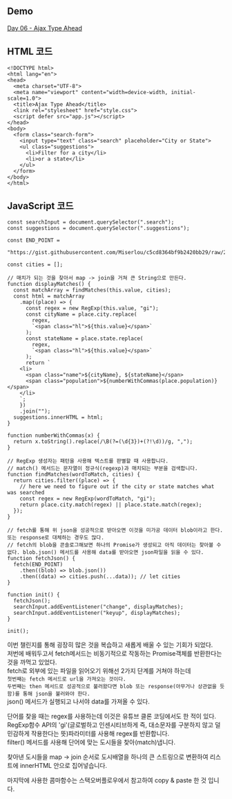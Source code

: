 ## Demo

<a href="https://shigatsuel.github.io/javascript30-challenge/Day-06(Ajax-Type-Ahead)/index.html" target="_blank">Day 06 - Ajax Type Ahead</a>

## HTML 코드

```
<!DOCTYPE html>
<html lang="en">
<head>
  <meta charset="UTF-8">
  <meta name="viewport" content="width=device-width, initial-scale=1.0">
  <title>Ajax Type Ahead</title>
  <link rel="stylesheet" href="style.css">
  <script defer src="app.js"></script>
</head>
<body>
  <form class="search-form">
    <input type="text" class="search" placeholder="City or State">
    <ul class="suggestions">
      <li>Filter for a city</li>
      <li>or a state</li>
    </ul>
  </form>
</body>
</html>
```

## JavaScript 코드

```
const searchInput = document.querySelector(".search");
const suggestions = document.querySelector(".suggestions");

const END_POINT =
  "https://gist.githubusercontent.com/Miserlou/c5cd8364bf9b2420bb29/raw/2bf258763cdddd704f8ffd3ea9a3e81d25e2c6f6/cities.json";

const cities = [];

// 매치가 되는 것을 찾아서 map -> join을 거쳐 큰 String으로 만든다.
function displayMatches() {
  const matchArray = findMatches(this.value, cities);
  const html = matchArray
    .map((place) => {
      const regex = new RegExp(this.value, "gi");
      const cityName = place.city.replace(
        regex,
        `<span class="hl">${this.value}</span>`
      );
      const stateName = place.state.replace(
        regex,
        `<span class="hl">${this.value}</span>`
      );
      return `
    <li>
      <span class="name">${cityName}, ${stateName}</span>
      <span class="population">${numberWithCommas(place.population)}</span>
    </li>
    `;
    })
    .join("");
  suggestions.innerHTML = html;
}

function numberWithCommas(x) {
  return x.toString().replace(/\B(?=(\d{3})+(?!\d))/g, ",");
}

// RegExp 생성자는 패턴을 사용해 텍스트를 판별할 때 사용합니다.
// match() 메서드는 문자열이 정규식(regexp)과 매치되는 부분을 검색합니다.
function findMatches(wordToMatch, cities) {
  return cities.filter((place) => {
    // here we need to figure out if the city or state matches what was searched
    const regex = new RegExp(wordToMatch, "gi");
    return place.city.match(regex) || place.state.match(regex);
  });
}

// fetch를 통해 위 json을 성공적으로 받아오면 이것을 미가공 데이터 blob이라고 한다. 또는 response로 대체하는 경우도 많다.
// fetch의 blob을 콘솔로그해보면 하나의 Promise가 생성되고 아직 데이터는 찾아볼 수 없다. blob.json() 메서드를 사용해 data를 받아오면 json파일을 읽을 수 있다.
function fetchJson() {
  fetch(END_POINT)
    .then((blob) => blob.json())
    .then((data) => cities.push(...data)); // let cities
}

function init() {
  fetchJson();
  searchInput.addEventListener("change", displayMatches);
  searchInput.addEventListener("keyup", displayMatches);
}

init();
```

이번 챌린지를 통해 굉장히 많은 것을 복습하고 새롭게 배울 수 있는 기회가 되었다.<br>
저번에 배워두고서 fetch메서드는 비동기적으로 작동하는 Promise객체를 반환한다는 것을 까먹고 있었다.<br>
fetch로 외부에 있는 파일을 읽어오기 위해선 2가지 단계를 거쳐야 하는데<br>
`첫번째는 fetch 메서드로 url을 가져오는 것이다.`<br>
`두번째는 then 메서드로 성공적으로 불러왔다면 blob 또는 response(아무거나 상관없을 듯함)를 통해 json을 불러와야 한다.`<br>
json() 메서드가 실행되고 나서야 data를 가져올 수 있다.<br>

단어를 찾을 때는 regex를 사용하는데 이것은 유튜브 클론 코딩에서도 한 적이 있다.<br>
RegExp함수 API의 'gi'(글로벌하고 인센시티브하게 즉, 대소문자를 구분하지 않고 덜 민감하게 작용한다는 뜻)파라미터를 사용해 regex를 반환합니다.<br>
filter() 메서드를 사용해 단어에 맞는 도시들을 찾아(match)냅니다.<br>

찾아낸 도시들을 map -> join 순서로 도시배열을 하나의 큰 스트링으로 변환하여 리스트에 innerHTML 안으로 집어넣습니다.<br>

마지막에 사용한 콤마함수는 스택오버플로우에서 참고하여 copy & paste 한 것 입니다.<br>
